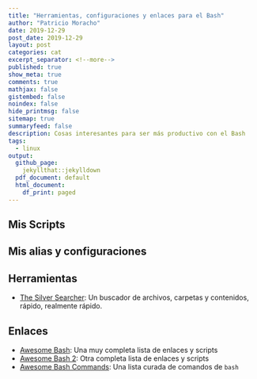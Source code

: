 ```yaml
---
title: "Herramientas, configuraciones y enlaces para el Bash"
author: "Patricio Moracho"
date: 2019-12-29
post_date: 2019-12-29
layout: post
categories: cat
excerpt_separator: <!--more-->
published: true
show_meta: true
comments: true
mathjax: false
gistembed: false
noindex: false
hide_printmsg: false
sitemap: true
summaryfeed: false
description: Cosas interesantes para ser más productivo con el Bash
tags:
  - linux
output:
  github_page:
    jekyllthat::jekylldown
  pdf_document: default
  html_document:
    df_print: paged
---
```


## Mis Scripts

<to do>

## Mis alias y configuraciones

## Herramientas

* [The Silver Searcher][silver]: Un buscador de archivos, carpetas y contenidos, rápido, realmente rápido.

## Enlaces

* [Awesome Bash][awesome]: Una muy completa lista de enlaces y scripts
* [Awesome Bash 2][awesome2]: Otra completa lista de enlaces y scripts
* [Awesome Bash Commands][awesome-cmd]: Una lista curada de comandos de `bash`

[awesome]: https://github.com/awesome-lists/awesome-bash| 
[awesome2]: https://github.com/alebcay/awesome-shell
[awesome-cmd]: https://github.com/joseluisq/awesome-bash-commands
[silver]: https://github.com/ggreer/the_silver_searcher

